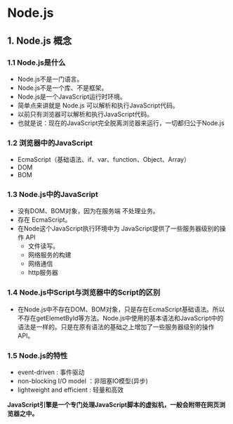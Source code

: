 # Node.js
##  1. Node.js 概念

### 1.1 Node.js是什么

-  Node.js不是一门语言。
- Node.js不是一个库、不是框架。
- Node.js是一个JavaScript运行时环境。
- 简单点来讲就是 Node.js 可以解析和执行JavaScript代码。
- 以前只有浏览器可以解析和执行JavaScript代码。
- 也就是说：现在的JavaScript完全脱离浏览器来运行，一切都归公于Node.js

### 1.2 浏览器中的JavaScript

- EcmaScript（基础语法、if、var、function、Object、Array）
- DOM
- BOM

### 1.3 Node.js中的JavaScript

- 没有DOM、BOM对象，因为在服务端 不处理业务。
- 存在 EcmaScript。
- 在Node这个JavaScript执行环境中为 JavaScript提供了一些服务器级别的操作 API
  - 文件读写。
  - 网络服务的构建
  - 网络通信
  - http服务器

### 1.4 Node.js中Script与浏览器中的Script的区别

- 在Node.js中不存在DOM、BOM对象，只是存在EcmaScript基础语法。所以不存在getElemetById等方法。Node.js中使用的基本语法和JavaScript中的语法是一样的。只是在原有语法的基础之上增加了一些服务器级别的操作API。

### 1.5 Node.js的特性

- event-driven : 事件驱动
- non-blocking I/O model ：非阻塞IO模型(异步)
- lightweight and efficient : 轻量和高效

**JavaScript引擎是一个专门处理JavaScript脚本的虚拟机，一般会附带在网页浏览器之中。**

